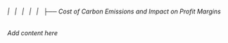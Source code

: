 ###### |   |   |   |   |   ├── Cost of Carbon Emissions and Impact on Profit Margins

*Add content here*